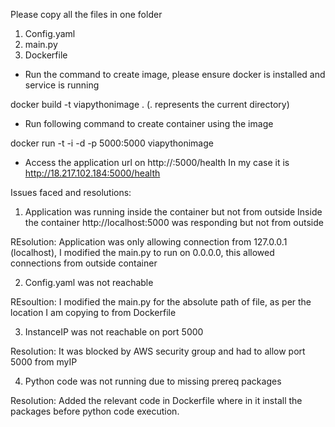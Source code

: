 Please copy all the files in one folder

1. Config.yaml
2. main.py
3. Dockerfile

- Run the command to create image, please ensure docker is installed and service is running

docker build -t viapythonimage . (. represents the current directory)

- Run following command to create container using the image

 docker run -t -i -d -p 5000:5000 viapythonimage

- Access the application url on http://<instanceip>:5000/health
In my case it is http://18.217.102.184:5000/health

Issues faced and resolutions:

1. Application was running inside the container but not from outside
  Inside the container http://localhost:5000 was responding but not from outside

  REsolution: Application was only allowing connection from 127.0.0.1 (localhost), I modified the main.py to run on 0.0.0.0, this allowed connections
from outside container


2. Config.yaml was not reachable
  
REsoultion: I modified the main.py for the absolute path of file, as per the location I am copying to from Dockerfile


3. InstanceIP was not reachable on port 5000

Resolution: It was blocked by AWS security group and had to allow port 5000 from myIP

4. Python code was not running due to missing prereq packages

Resolution: Added the relevant code in Dockerfile where in it install the packages before python code execution.